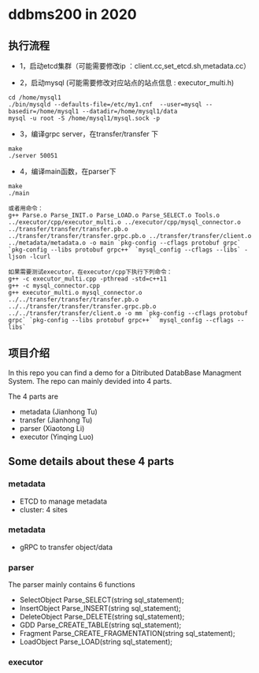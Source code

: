 # ddbms200 in 2020

## 执行流程
- 1，启动etcd集群（可能需要修改ip ：client.cc,set_etcd.sh,metadata.cc）

- 2，启动mysql (可能需要修改对应站点的站点信息 : executor_multi.h)
```
cd /home/mysql1
./bin/mysqld --defaults-file=/etc/my1.cnf  --user=mysql --basedir=/home/mysql1 --datadir=/home/mysql1/data
mysql -u root -S /home/mysql1/mysql.sock -p
```

- 3，编译grpc server，在transfer/transfer 下
```
make
./server 50051
```

- 4，编译main函数，在parser下
```
make
./main 

或者用命令：
g++ Parse.o Parse_INIT.o Parse_LOAD.o Parse_SELECT.o Tools.o ../executor/cpp/executor_multi.o ../executor/cpp/mysql_connector.o ../transfer/transfer/transfer.pb.o ../transfer/transfer/transfer.grpc.pb.o ../transfer/transfer/client.o ../metadata/metadata.o -o main `pkg-config --cflags protobuf grpc` `pkg-config --libs protobuf grpc++` `mysql_config --cflags --libs` -ljson -lcurl

如果需要测试executor，在executor/cpp下执行下列命令：
g++ -c executor_multi.cpp -pthread -std=c++11
g++ -c mysql_connector.cpp
g++ executor_multi.o mysql_connector.o ../../transfer/transfer/transfer.pb.o ../../transfer/transfer/transfer.grpc.pb.o ../../transfer/transfer/client.o -o mm `pkg-config --cflags protobuf grpc` `pkg-config --libs protobuf grpc++` `mysql_config --cflags --libs`
```

## 项目介绍

In this repo you can find a demo for a Ditributed DatabBase Managment System. The repo can mainly devided into 4 parts.

The 4 parts are
- metadata (Jianhong Tu)
- transfer (Jianhong Tu)
- parser (Xiaotong Li)
- executor (Yinqing Luo)

## Some details about these 4 parts

### metadata
- ETCD to manage metadata
- cluster: 4 sites

### metadata
- gRPC to transfer object/data

### parser

The parser mainly contains 6 functions
- SelectObject Parse_SELECT(string sql_statement);
- InsertObject Parse_INSERT(string sql_statement);
- DeleteObject Parse_DELETE(string sql_statement);
- GDD Parse_CREATE_TABLE(string sql_statement);
- Fragment Parse_CREATE_FRAGMENTATION(string sql_statement);
- LoadObject Parse_LOAD(string sql_statement);

### executor


